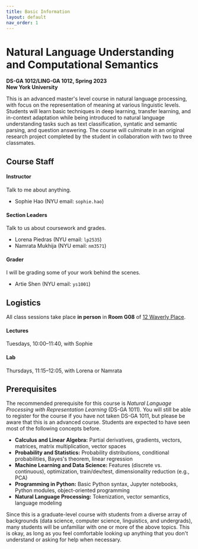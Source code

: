 ```yaml
---
title: Basic Information
layout: default
nav_order: 1
---
```


# Natural Language Understanding and Computational Semantics

**DS-GA 1012/LING-GA 1012, Spring 2023**<br />
**New York University**

This is an advanced master's level course in natural language processing, with focus on the representation of 
meaning at various linguistic levels. Students will learn basic techniques in deep learning, transfer learning, and 
in-context adaptation while being introduced to natural language understanding tasks such as text classification, 
syntatic and semantic parsing, and question answering. The course will culminate in an original research project 
completed by the student in collaboration with two to three classmates.

## Course Staff

#### Instructor
Talk to me about anything.
* Sophie Hao (NYU email: `sophie.hao`)

#### Section Leaders

Talk to us about coursework and grades.
* Lorena Piedras (NYU email: `lp2535`)
* Namrata Mukhija (NYU email: `nm3571`)

#### Grader
I will be grading some of your work behind the scenes.
* Artie Shen (NYU email: `ys1001`)


## Logistics

All class sessions take place **in person** in **Room G08** of 
[12 Waverly Place](https://goo.gl/maps/3qye7472KPRqERbi8).

#### Lectures
Tuesdays, 10:00–11:40, with Sophie

#### Lab
Thursdays, 11:15–12:05, with Lorena or Namrata

## Prerequisites

The recommended prerequisite for this course is _Natural Language Processing with Representation Learning_ (DS-GA
1011). You will still be able to register for the course if you have not taken DS-GA 1011, but please be aware that
this is an advanced course. Students are expected to have seen most of the following concepts before.
* **Calculus and Linear Algebra:** Partial derivatives, gradients, vectors, matrices, matrix multiplication, vector
  spaces
* **Probability and Statistics:** Probability distributions, conditional probabilities, Bayes's theorem, linear
  regression
* **Machine Learning and Data Science:** Features (discrete vs. continuous), optimization,
  train/dev/test, dimensionality reduction (e.g., PCA)
* **Programming in Python:** Basic Python syntax, Jupyter notebooks, Python modules, object-oriented programming
* **Natural Language Processing:** Tokenization, vector semantics, language modeling

Since this is a graduate-level course with students from a diverse array of backgrounds (data science, computer 
science, linguistics, and undergrads), many students will be unfamiliar with one or more of the above topics. This 
is okay, as long as you feel comfortable looking up anything that you don't understand or asking for help when 
necessary. 